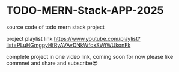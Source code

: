 # TODO-MERN-Stack-APP-2025
source code of todo mern stack project 

project playlist link
https://www.youtube.com/playlist?list=PLuHGmgpyHfRyAVAvDNkWfoxSWtWUkonFk

complete project in one video link, coming soon for now please like commnet and share and subscribe😎
